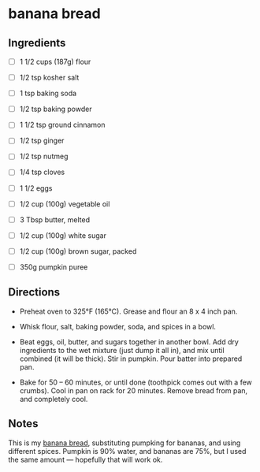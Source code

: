 # banana bread

## Ingredients

* [ ] 1 1/2 cups (187g) flour
* [ ] 1/2 tsp kosher salt
* [ ] 1 tsp baking soda
* [ ] 1/2 tsp baking powder
* [ ] 1 1/2 tsp ground cinnamon
* [ ] 1/2 tsp ginger
* [ ] 1/2 tsp nutmeg
* [ ] 1/4 tsp cloves
* [ ] 1 1/2 eggs
* [ ] 1/2 cup (100g) vegetable oil
* [ ] 3 Tbsp butter, melted
* [ ] 1/2 cup (100g) white sugar
* [ ] 1/2 cup (100g) brown sugar, packed
* [ ] 350g pumpkin puree


## Directions

* Preheat oven to 325°F (165°C). Grease and flour an 8 x 4 inch pan. 

* Whisk flour, salt, baking powder, soda, and spices in a bowl.

* Beat eggs, oil, butter, and sugars together in another bowl. Add dry ingredients to the wet mixture (just dump it all in), and mix until combined (it will be thick). Stir in pumpkin. Pour batter into prepared pan.

* Bake for 50 &ndash; 60 minutes, or until done (toothpick comes out with a few crumbs). Cool in pan on rack for 20 minutes. Remove bread from pan, and completely cool.


## Notes

This is my [banana bread](./banana-bread.md), substituting pumpking for bananas, and using different spices. Pumpkin is 90% water, and bananas are 75%, but I used the same amount &mdash; hopefully that will work ok.
